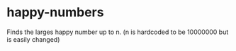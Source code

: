 # happy-numbers

Finds the larges happy number up to n. (n is hardcoded to be 10000000 but is
easily changed)
